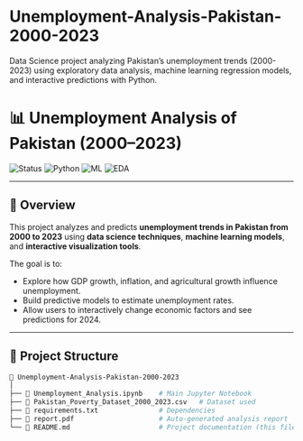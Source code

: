 # Unemployment-Analysis-Pakistan-2000-2023
Data Science project analyzing Pakistan’s unemployment trends (2000-2023) using exploratory data analysis, machine learning regression models, and interactive predictions with Python.

# 📊 Unemployment Analysis of Pakistan (2000–2023)

![Status](https://img.shields.io/badge/Status-Completed-brightgreen)
![Python](https://img.shields.io/badge/Python-3.10+-blue.svg)
![ML](https://img.shields.io/badge/Machine%20Learning-Regression-orange)
![EDA](https://img.shields.io/badge/EDA-Data%20Visualization-yellow)

---

## 📌 Overview

This project analyzes and predicts **unemployment trends in Pakistan from 2000 to 2023** using **data science techniques**, **machine learning models**, and **interactive visualization tools**.

The goal is to:
- Explore how GDP growth, inflation, and agricultural growth influence unemployment.
- Build predictive models to estimate unemployment rates.
- Allow users to interactively change economic factors and see predictions for 2024.

---

## 📂 Project Structure

```bash
📁 Unemployment-Analysis-Pakistan-2000-2023
│
├── 📄 Unemployment_Analysis.ipynb    # Main Jupyter Notebook
├── 📄 Pakistan_Poverty_Dataset_2000_2023.csv   # Dataset used
├── 📄 requirements.txt               # Dependencies
├── 📄 report.pdf                     # Auto-generated analysis report
└── 📄 README.md                      # Project documentation (this file)

